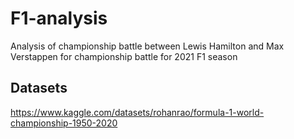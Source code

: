 # F1-analysis
Analysis of championship battle between Lewis Hamilton and Max Verstappen for championship battle for 2021 F1 season


## Datasets
https://www.kaggle.com/datasets/rohanrao/formula-1-world-championship-1950-2020
